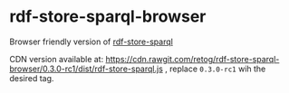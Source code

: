 # rdf-store-sparql-browser
Browser friendly version of [rdf-store-sparql](https://github.com/rdf-ext/rdf-store-sparql)

CDN version available at: https://cdn.rawgit.com/retog/rdf-store-sparql-browser/0.3.0-rc1/dist/rdf-store-sparql.js , replace `0.3.0-rc1` wih the desired tag.
